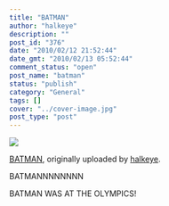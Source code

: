 ```yaml
---
title: "BATMAN"
author: "halkeye"
description: ""
post_id: "376"
date: "2010/02/12 21:52:44"
date_gmt: "2010/02/13 05:52:44"
comment_status: "open"
post_name: "batman"
status: "publish"
category: "General"
tags: []
cover: "../cover-image.jpg"
post_type: "post"
---
```


![](http://farm5.static.flickr.com/4046/4353110560_5f06134f08.jpg)
  

[BATMAN](http://www.flickr.com/photos/halkeye/4353110560/), originally uploaded by [halkeye](http://www.flickr.com/people/halkeye/).






BATMANNNNNNNN  

  

BATMAN WAS AT THE OLYMPICS!
